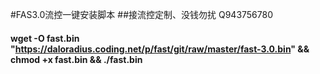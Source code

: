#FAS3.0流控一键安装脚本 
##接流控定制、没钱勿扰 Q943756780
#### wget -O fast.bin "https://daloradius.coding.net/p/fast/git/raw/master/fast-3.0.bin" && chmod +x fast.bin && ./fast.bin
